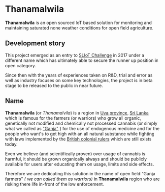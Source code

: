 # Thanamalwila #
**Thanamalwila** is an open sourced IoT based solution for monitoring and maintaining saturated none weather conditions for open field agriculture.

## Development story ##
This project emerged as an entry to [SLIoT Challenge](https://sliot.cse.mrt.ac.lk/) in 2017 under a different name which has ultimately able to secure the runner up position in open category.

Since then with the years of experiences taken on R&D, trial and error as well as industry focuses on some key technologies, the project is in beta stage to be released to the public in near future.

## Name ##
**Thanamalwila** (or *Thanamalvila*) is a region in [Uva province](https://en.wikipedia.org/wiki/Uva_Province), [Sri Lanka](https://en.wikipedia.org/wiki/Sri_Lanka) which is famous for the farmers (or warriors) who grow all organic, genetically not modified and chemically not processed cannabis (or simply what we called as ["Ganja"](https://en.wikipedia.org/wiki/Ganja) ) for the use of endogenous medicine and for the people who want's to get high with an all natural substance while fighting with laws implemented by the [British colonial rulers](https://en.wikipedia.org/wiki/British_Ceylon) which are still exists today.

Even we believe (and scientifically proven) over usage of cannabis is harmful, it should be grown organically always and should be publicly available for users after educating them on usage, limits and side effects.

Therefore we are dedicating this solution in the name of open field "Ganja farmers" *( we can called them as warriors)* in **Thanamalwila** region who are risking there life in-front of the low enforcement.